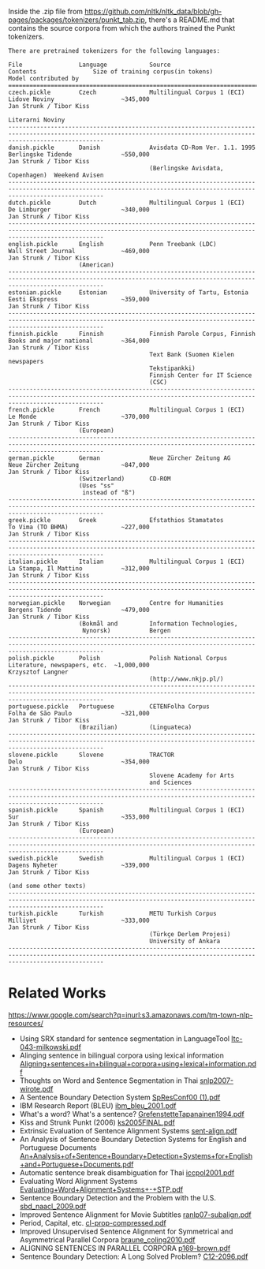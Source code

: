Inside the .zip file from https://github.com/nltk/nltk_data/blob/gh-pages/packages/tokenizers/punkt_tab.zip, there's a README.md that contains the source corpora from which the authors trained the Punkt tokenizers. 

```
There are pretrained tokenizers for the following languages:

File                Language            Source                             Contents                Size of training corpus(in tokens)           Model contributed by
=======================================================================================================================================================================
czech.pickle        Czech               Multilingual Corpus 1 (ECI)        Lidove Noviny                   ~345,000                             Jan Strunk / Tibor Kiss
                                                                           Literarni Noviny
-----------------------------------------------------------------------------------------------------------------------------------------------------------------------
danish.pickle       Danish              Avisdata CD-Rom Ver. 1.1. 1995     Berlingske Tidende              ~550,000                             Jan Strunk / Tibor Kiss
                                        (Berlingske Avisdata, Copenhagen)  Weekend Avisen
-----------------------------------------------------------------------------------------------------------------------------------------------------------------------
dutch.pickle        Dutch               Multilingual Corpus 1 (ECI)        De Limburger                    ~340,000                             Jan Strunk / Tibor Kiss
-----------------------------------------------------------------------------------------------------------------------------------------------------------------------
english.pickle      English             Penn Treebank (LDC)                Wall Street Journal             ~469,000                             Jan Strunk / Tibor Kiss
                    (American)
-----------------------------------------------------------------------------------------------------------------------------------------------------------------------
estonian.pickle     Estonian            University of Tartu, Estonia       Eesti Ekspress                  ~359,000                             Jan Strunk / Tibor Kiss
-----------------------------------------------------------------------------------------------------------------------------------------------------------------------
finnish.pickle      Finnish             Finnish Parole Corpus, Finnish     Books and major national        ~364,000                             Jan Strunk / Tibor Kiss
                                        Text Bank (Suomen Kielen           newspapers
                                        Tekstipankki)
                                        Finnish Center for IT Science
                                        (CSC)
-----------------------------------------------------------------------------------------------------------------------------------------------------------------------
french.pickle       French              Multilingual Corpus 1 (ECI)        Le Monde                        ~370,000                             Jan Strunk / Tibor Kiss
                    (European)
-----------------------------------------------------------------------------------------------------------------------------------------------------------------------
german.pickle       German              Neue Zürcher Zeitung AG            Neue Zürcher Zeitung            ~847,000                             Jan Strunk / Tibor Kiss
                    (Switzerland)       CD-ROM
                    (Uses "ss"
                     instead of "ß")
-----------------------------------------------------------------------------------------------------------------------------------------------------------------------
greek.pickle        Greek               Efstathios Stamatatos              To Vima (TO BHMA)               ~227,000                             Jan Strunk / Tibor Kiss
-----------------------------------------------------------------------------------------------------------------------------------------------------------------------
italian.pickle      Italian             Multilingual Corpus 1 (ECI)        La Stampa, Il Mattino           ~312,000                             Jan Strunk / Tibor Kiss
-----------------------------------------------------------------------------------------------------------------------------------------------------------------------
norwegian.pickle    Norwegian           Centre for Humanities              Bergens Tidende                 ~479,000                             Jan Strunk / Tibor Kiss
                    (Bokmål and         Information Technologies,
                     Nynorsk)           Bergen
-----------------------------------------------------------------------------------------------------------------------------------------------------------------------
polish.pickle       Polish              Polish National Corpus             Literature, newspapers, etc.  ~1,000,000                             Krzysztof Langner
                                        (http://www.nkjp.pl/)
-----------------------------------------------------------------------------------------------------------------------------------------------------------------------
portuguese.pickle   Portuguese          CETENFolha Corpus                  Folha de São Paulo              ~321,000                             Jan Strunk / Tibor Kiss
                    (Brazilian)         (Linguateca)
-----------------------------------------------------------------------------------------------------------------------------------------------------------------------
slovene.pickle      Slovene             TRACTOR                            Delo                            ~354,000                             Jan Strunk / Tibor Kiss
                                        Slovene Academy for Arts
                                        and Sciences
-----------------------------------------------------------------------------------------------------------------------------------------------------------------------
spanish.pickle      Spanish             Multilingual Corpus 1 (ECI)        Sur                             ~353,000                             Jan Strunk / Tibor Kiss
                    (European)
-----------------------------------------------------------------------------------------------------------------------------------------------------------------------
swedish.pickle      Swedish             Multilingual Corpus 1 (ECI)        Dagens Nyheter                  ~339,000                             Jan Strunk / Tibor Kiss
                                                                           (and some other texts)
-----------------------------------------------------------------------------------------------------------------------------------------------------------------------
turkish.pickle      Turkish             METU Turkish Corpus                Milliyet                        ~333,000                             Jan Strunk / Tibor Kiss
                                        (Türkçe Derlem Projesi)
                                        University of Ankara
-----------------------------------------------------------------------------------------------------------------------------------------------------------------------

```


# Related Works

https://www.google.com/search?q=inurl:s3.amazonaws.com/tm-town-nlp-resources/

- Using SRX standard for sentence segmentation in LanguageTool [ltc-043-milkowski.pdf](https://github.com/user-attachments/files/20261132/ltc-043-milkowski.pdf)
- Alinging sentence in bilingual corpora using lexical information [Aligning+sentences+in+bilingual+corpora+using+lexical+information.pdf](https://github.com/user-attachments/files/20261133/Aligning%2Bsentences%2Bin%2Bbilingual%2Bcorpora%2Busing%2Blexical%2Binformation.pdf)
- Thoughts on Word and Sentence Segmentation in Thai [snlp2007-wirote.pdf](https://github.com/user-attachments/files/20261146/snlp2007-wirote.pdf)
- A Sentence Boundary Detection System [SpResConf00 (1).pdf](https://github.com/user-attachments/files/20261148/SpResConf00.1.pdf)
- IBM Research Report (BLEU) [ibm_bleu_2001.pdf](https://github.com/user-attachments/files/20261156/ibm_bleu_2001.pdf)
- What's a word? What's a sentence? [GrefenstetteTapanainen1994.pdf](https://github.com/user-attachments/files/20261157/GrefenstetteTapanainen1994.pdf)
- Kiss and Strunk Punkt (2006) [ks2005FINAL.pdf](https://github.com/user-attachments/files/20261160/ks2005FINAL.pdf)
- Extrinsic Evaluation of Sentence Alignment Systems [sent-align.pdf](https://github.com/user-attachments/files/20261166/sent-align.pdf)
- An Analysis of Sentence Boundary Detection Systems for English and Portuguese Documents [An+Analysis+of+Sentence+Boundary+Detection+Systems+for+English+and+Portuguese+Documents.pdf](https://github.com/user-attachments/files/20261169/An%2BAnalysis%2Bof%2BSentence%2BBoundary%2BDetection%2BSystems%2Bfor%2BEnglish%2Band%2BPortuguese%2BDocuments.pdf)
- Automatic sentence break disambiguation for Thai [iccpol2001.pdf](https://github.com/user-attachments/files/20261177/iccpol2001.pdf)
- Evaluating Word Alignment Systems [Evaluating+Word+Alignment+Systems+-+STP.pdf](https://github.com/user-attachments/files/20261180/Evaluating%2BWord%2BAlignment%2BSystems%2B-%2BSTP.pdf)
- Sentence Boundary Detection and the Problem with the U.S. [sbd_naacl_2009.pdf](https://github.com/user-attachments/files/20261184/sbd_naacl_2009.pdf)
- Improved Sentence Alignment for Movie Subtitles [ranlp07-subalign.pdf](https://github.com/user-attachments/files/20261186/ranlp07-subalign.pdf)
- Period, Capital, etc. [cl-prop-compressed.pdf](https://github.com/user-attachments/files/20261207/cl-prop-compressed.pdf)
- Improved Unsupervised Sentence Alignment for Symmetrical and Asymmetrical Parallel Corpora [braune_coling2010.pdf](https://github.com/user-attachments/files/20261202/braune_coling2010.pdf)
- ALIGNING SENTENCES IN PARALLEL CORPORA [p169-brown.pdf](https://github.com/user-attachments/files/20261205/p169-brown.pdf)
- Sentence Boundary Detection: A Long Solved Problem? [C12-2096.pdf](https://github.com/user-attachments/files/20261210/C12-2096.pdf)





